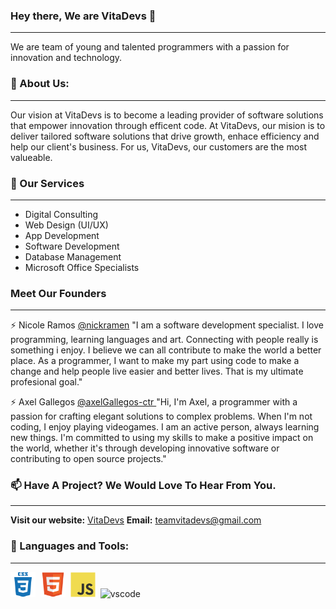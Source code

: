 ### Hey there, We are VitaDevs 👋
---
We are team of young and talented programmers with a passion for innovation and technology.

### 🌟 About Us:
---
Our vision at VitaDevs is to become a leading provider of software solutions that empower innovation through efficent code. 
At VitaDevs, our mision is to deliver tailored software solutions that drive growth, enhace efficiency and help our client's business.
For us, VitaDevs, our customers are the most valueable.

### 🌱 Our Services
---
- Digital Consulting
- Web Design (UI/UX)
- App Development
- Software Development
- Database Management
- Microsoft Office Specialists

### Meet Our Founders
---
⚡ Nicole Ramos [@nickramen](https://github.com/nickramen)
"I am a software development specialist. I love programming, learning languages and art. Connecting with people really is something i enjoy. I believe we can all contribute to make the world a better place. As a programmer, I want to make my part using code to make a change and help people live easier and better lives. That is my ultimate profesional goal."
    
⚡ Axel Gallegos [@axelGallegos-ctr ](https://github.com/axelGallegos-ctr )
"Hi, I'm Axel, a programmer with a passion for crafting elegant solutions to complex problems. When I'm not coding, I enjoy playing videogames. I am an active person, always learning new things. I'm committed to using my skills to make a positive impact on the world, whether it's through developing innovative software or contributing to open source projects."

### 📫 Have A Project? We Would Love To Hear From You.
---
**Visit our website:** [VitaDevs](https://vitadevs.com/)
**Email:** teamvitadevs@gmail.com

### 🧰 Languages and Tools:
---
<div>
  <img src="https://github.com/devicons/devicon/blob/master/icons/css3/css3-plain-wordmark.svg"  title="CSS3" alt="CSS" width="40" height="40"/>&nbsp;
  <img src="https://github.com/devicons/devicon/blob/master/icons/html5/html5-original.svg" title="HTML5" alt="HTML" width="40" height="40"/>&nbsp;
  <img src="https://github.com/devicons/devicon/blob/master/icons/javascript/javascript-original.svg" title="JavaScript" alt="JavaScript" width="40" height="40"/>&nbsp;
  <img src="https://cdn.jsdelivr.net/gh/devicons/devicon/icons/vscode/vscode-original.svg" alt="vscode" width="45" height="45"/>&nbsp;
</div>



<!--
**VitaDevs/VitaDevs** is a ✨ _special_ ✨ repository because its `README.md` (this file) appears on your GitHub profile.

Here are some ideas to get you started:

- 🔭 I’m currently working on ...
- 🌱 I’m currently learning ...
- 👯 I’m looking to collaborate on ...
- 🤔 I’m looking for help with ...
- 💬 Ask me about ...
- 📫 How to reach me: ...
- 😄 Pronouns: ...
- ⚡ Fun fact: ...
-->
